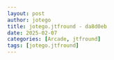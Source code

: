 ```yaml
---
layout: post
author: jotego
title: jotego.jtfround - da8d0eb
date: 2025-02-07
categories: [Arcade, jtfround]
tags: [jotego.jtfround]
---
```


